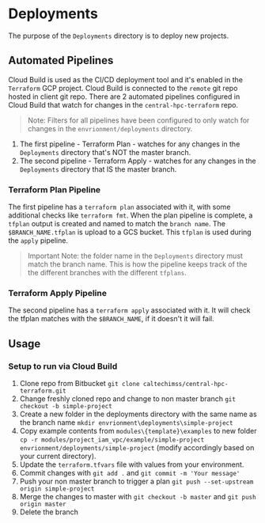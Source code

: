 # Deployments

The purpose of the `Deployments` directory is to deploy new projects.

## Automated Pipelines

Cloud Build is used as the CI/CD deployment tool and it's enabled in the `Terraform` GCP project. Cloud Build is connected to the `remote` git repo hosted in client git repo. There are 2 automated pipelines configured in Cloud Build that watch for changes in the `central-hpc-terraform` repo.
>Note: Filters for all pipelines have been configured to only watch for changes in the `envrionment/deployments` directory.

1. The first pipeline - Terraform Plan - watches for any changes in the `Deployments` directory that's NOT the master branch. 
2. The second pipeline - Terraform Apply - watches for any changes in the `Deployments` directory that IS the master branch.

### Terraform Plan Pipeline

The first pipeline has a `terraform plan` associated with it, with some additional checks like `terraform fmt`. When the plan pipeline is complete, a `tfplan` output is created and named to match the `branch name`. The `$BRANCH_NAME.tfplan` is upload to a GCS bucket. This `tfplan` is used during the `apply` pipeline.

>Important Note: the folder name in the `Deployments` directory must match the branch name. This is how the pipeline keeps track of the the different branches with the different `tfplans`.

### Terraform Apply Pipeline
The second pipeline has a `terraform apply` associated with it. It will check the tfplan matches with the `$BRANCH_NAME`, if it doesn't it will fail.

## Usage

### Setup to run via Cloud Build

1. Clone repo from Bitbucket `git clone caltechimss/central-hpc-terraform.git`
1. Change freshly cloned repo and change to non master branch `git checkout -b simple-project`
1. Create a new folder in the deployments directory with the same name as the branch name `mkdir envrionment\deployments\simple-project`
1. Copy example contents from `modules\{template}\examples` to new folder `cp -r modules/project_iam_vpc/example/simple-project envrionment/deployments/simple-project` (modify accordingly based on your current directory).
1. Update the `terraform.tfvars` file with values from your environment.
1. Commit changes with `git add .` and `git commit -m 'Your message'`
1. Push your non master branch to trigger a plan `git push --set-upstream origin simple-project`
1. Merge the changes to master with `git checkout -b master` and `git push origin master`
1. Delete the branch

